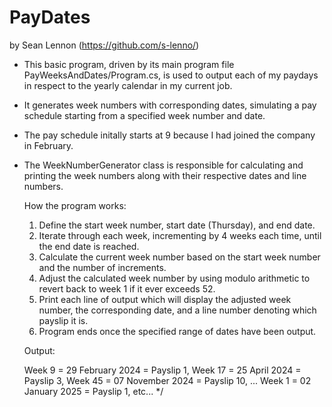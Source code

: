 # PayDates
by  Sean Lennon (https://github.com/s-lenno/)
 * This basic program, driven by its main program file PayWeeksAndDates/Program.cs, is used to output each of my paydays in respect to the yearly calendar in my current job. 
 * It generates week numbers with corresponding dates, simulating a pay schedule starting from a specified week number and date. 
 * The pay schedule initally starts at 9 because I had joined the company in February.
 * The WeekNumberGenerator class is responsible for calculating and printing the week numbers along with their respective dates and line numbers. 

    How the program works:
    1. Define the start week number, start date (Thursday), and end date.
    2. Iterate through each week, incrementing by 4 weeks each time, until the end date is reached.
    3. Calculate the current week number based on the start week number and the number of increments.
    4. Adjust the calculated week number by using modulo arithmetic to revert back to week 1 if it ever exceeds 52.
    5. Print each line of output which will display the adjusted week number, the corresponding date, and a line number denoting which payslip it is.
    6. Program ends once the specified range of dates have been output.

   Output:
   
    Week 9 = 29 February 2024 = Payslip 1,
    Week 17 = 25 April 2024 = Payslip 3,
    Week 45 = 07 November 2024 = Payslip 10,
    ...
    Week 1 = 02 January 2025 = Payslip 1, etc...
*/

